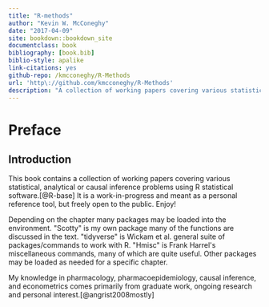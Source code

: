 ```yaml
--- 
title: "R-methods"
author: "Kevin W. McConeghy"
date: "2017-04-09"
site: bookdown::bookdown_site
documentclass: book
bibliography: [book.bib]
biblio-style: apalike
link-citations: yes
github-repo: /kmcconeghy/R-Methods
url: 'http\://github.com/kmcconeghy/R-Methods'
description: "A collection of working papers covering various statistical, analytical or causal inference problems."
---
```


# Preface   

## Introduction  
  This book contains a collection of working papers covering various statistical, analytical or causal inference problems using R statistical software.[@R-base] It is a work-in-progress and meant as a personal reference tool, but freely open to the public. Enjoy!  

  Depending on the chapter many packages may be loaded into the environment. "Scotty" is my own package many of the functions are discussed in the text. "tidyverse" is Wickam et al. general suite of packages/commands to work with R. "Hmisc" is Frank Harrel's miscellaneous commands, many of which are quite useful. Other packages may be loaded as needed for a specific chapter.  
  
  My knowledge in pharmacology, pharmacoepidemiology, causal inference, and econometrics comes primarily from graduate work, ongoing research and personal interest.[@angrist2008mostly]
